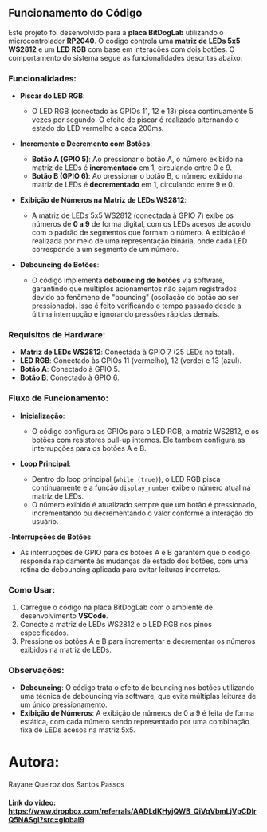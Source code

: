 ## Funcionamento do Código

Este projeto foi desenvolvido para a **placa BitDogLab** utilizando o microcontrolador **RP2040**. O código controla uma **matriz de LEDs 5x5 WS2812** e um **LED RGB** com base em interações com dois botões. O comportamento do sistema segue as funcionalidades descritas abaixo:

### Funcionalidades:

- **Piscar do LED RGB**:
   - O LED RGB (conectado às GPIOs 11, 12 e 13) pisca continuamente 5 vezes por segundo. O efeito de piscar é realizado alternando o estado do LED vermelho a cada 200ms.

- **Incremento e Decremento com Botões**:
   - **Botão A (GPIO 5)**: Ao pressionar o botão A, o número exibido na matriz de LEDs é **incrementado** em 1, circulando entre 0 e 9.
   - **Botão B (GPIO 6)**: Ao pressionar o botão B, o número exibido na matriz de LEDs é **decrementado** em 1, circulando entre 9 e 0.

- **Exibição de Números na Matriz de LEDs WS2812**:
   - A matriz de LEDs 5x5 WS2812 (conectada à GPIO 7) exibe os números de **0 a 9** de forma digital, com os LEDs acesos de acordo com o padrão de segmentos que formam o número. A exibição é realizada por meio de uma representação binária, onde cada LED corresponde a um segmento de um número.

- **Debouncing de Botões**:
   - O código implementa **debouncing de botões** via software, garantindo que múltiplos acionamentos não sejam registrados devido ao fenômeno de "bouncing" (oscilação do botão ao ser pressionado). Isso é feito verificando o tempo passado desde a última interrupção e ignorando pressões rápidas demais.

### Requisitos de Hardware:

- **Matriz de LEDs WS2812**: Conectada à GPIO 7 (25 LEDs no total).
- **LED RGB**: Conectado às GPIOs 11 (vermelho), 12 (verde) e 13 (azul).
- **Botão A**: Conectado à GPIO 5.
- **Botão B**: Conectado à GPIO 6.

### Fluxo de Funcionamento:

- **Inicialização**:
   - O código configura as GPIOs para o LED RGB, a matriz WS2812, e os botões com resistores pull-up internos. Ele também configura as interrupções para os botões A e B.
   
- **Loop Principal**:
   - Dentro do loop principal (`while (true)`), o LED RGB pisca continuamente e a função `display_number` exibe o número atual na matriz de LEDs.
   - O número exibido é atualizado sempre que um botão é pressionado, incrementando ou decrementando o valor conforme a interação do usuário.

 -**Interrupções de Botões**:
   - As interrupções de GPIO para os botões A e B garantem que o código responda rapidamente às mudanças de estado dos botões, com uma rotina de debouncing aplicada para evitar leituras incorretas.

### Como Usar:

1. Carregue o código na placa BitDogLab com o ambiente de desenvolvimento **VSCode**.
2. Conecte a matriz de LEDs WS2812 e o LED RGB nos pinos especificados.
3. Pressione os botões A e B para incrementar e decrementar os números exibidos na matriz de LEDs.

### Observações:

- **Debouncing**: O código trata o efeito de bouncing nos botões utilizando uma técnica de debouncing via software, que evita múltiplas leituras de um único pressionamento.
- **Exibição de Números**: A exibição de números de 0 a 9 é feita de forma estática, com cada número sendo representado por uma combinação fixa de LEDs acesos na matriz 5x5.

# Autora:
Rayane Queiroz dos Santos Passos

#### Link do video: https://www.dropbox.com/referrals/AADLdKHyjQWB_QiVqVbmLjVpCDlrQ5NASgI?src=global9

